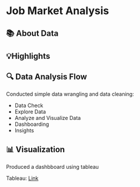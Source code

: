 # Job Market Analysis


## 📚 About Data


## 💡Highlights



## 🔍️ Data Analysis Flow
Conducted simple data wrangling and data cleaning:
- Data Check
- Explore Data
- Analyze and Visualize Data
- Dashboarding
- Insights



## 📊 Visualization
Produced a dashbboard using tableau


Tableau: [Link](https://public.tableau.com/views/JobMarketAnalysis_17452243840200/JobAnalytics?:language=en-US&publish=yes&:sid=&:redirect=auth&:display_count=n&:origin=viz_share_link)
